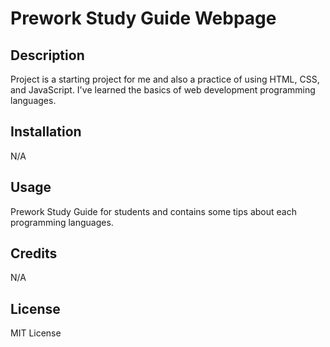 # Prework Study Guide Webpage

## Description

Project is a starting project for me and also a practice of using HTML, CSS, and JavaScript. I've learned the basics of web development programming languages.

## Installation

N/A

## Usage

Prework Study Guide for students and contains some tips about each programming languages.

## Credits

N/A

## License

MIT License
